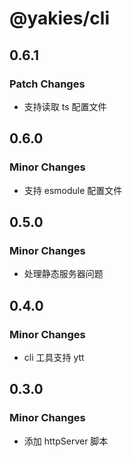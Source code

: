 # @yakies/cli

## 0.6.1

### Patch Changes

- 支持读取 ts 配置文件

## 0.6.0

### Minor Changes

- 支持 esmodule 配置文件

## 0.5.0

### Minor Changes

- 处理静态服务器问题

## 0.4.0

### Minor Changes

- cli 工具支持 ytt

## 0.3.0

### Minor Changes

- 添加 httpServer 脚本

